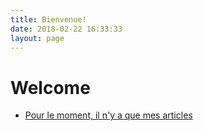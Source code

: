 ```yaml
---
title: Bienvenue!
date: 2018-02-22 16:33:33
layout: page
---
```


# Welcome

* [Pour le moment, il n'y a que mes articles](/articles/)
